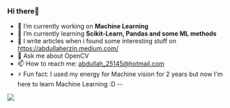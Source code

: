 ### Hi there👋 



- 🔭 I’m currently working on **Machine Learning** 
- 🌱 I’m currently learning **Scikit-Learn, Pandas and some ML methods**
- 📝 I write articles when i found some interesting stuff on https://abdullaherzin.medium.com/
- 💬 Ask me about OpenCV
- 📫 How to reach me: abdullah_25145@hotmail.com
- ⚡ Fun fact: I used my energy for Machine vision for 2 years but now I'm here to learn Machine Learning :D
--


![](https://komarev.com/ghpvc/?username=Erzn3522)
